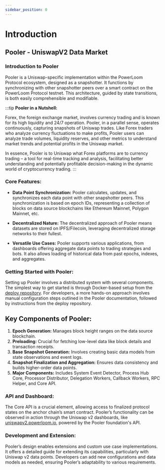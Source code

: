 ```yaml
---
sidebar_position: 0
---
```


# Introduction

## Pooler - UniswapV2 Data Market

### Introduction to Pooler

Pooler is a Uniswap-specific implementation within the PowerLoom Protocol ecosystem, designed as a snapshotter. It functions by synchronizing with other snapshotter peers over a smart contract on the PowerLoom Protocol testnet. This architecture, guided by state transitions, is both easily comprehensible and modifiable.

:::tip
**Pooler in a Nutshell:**

Forex, the foreign exchange market, involves currency trading and is known for its high liquidity and 24/7 operation. Pooler, in a parallel sense, operates continuously, capturing snapshots of Uniswap trades. Like Forex traders who analyze currency fluctuations to make profits, Pooler users can analyze trade volumes, liquidity reserves, and other metrics to understand market trends and potential profits in the Uniswap market.

In essence, Pooler is to Uniswap what Forex platforms are to currency trading – a tool for real-time tracking and analysis, facilitating better understanding and potentially profitable decision-making in the dynamic world of cryptocurrency trading.
:::


### Core Features:

- **Data Point Synchronization:** Pooler calculates, updates, and synchronizes each data point with other snapshotter peers. This synchronization is based on epoch IDs, representing a collection of blocks on data source blockchains like Ethereum Mainnet, Polygon Mainnet, etc.
  
- **Decentralized Nature:** The decentralized approach of Pooler means datasets are stored on IPFS/Filecoin, leveraging decentralized storage networks to their fullest.

- **Versatile Use Cases:** Pooler supports various applications, from dashboards offering aggregate data points to trading strategies and bots. It also allows loading of historical data from past epochs, indexes, and aggregates.

### Getting Started with Pooler:

Setting up Pooler involves a distributed system with several components. The simplest way to get started is through Docker-based setup from the [deploy repository](https://github.com/PowerLoom/deploy). For developers, a more hands-on approach involves manual configuration steps outlined in the Pooler documentation, followed by instructions from the deploy repository.

## Key Components of Pooler:

1. **Epoch Generation:** Manages block height ranges on the data source blockchain.
2. **Preloading:** Crucial for fetching low-level data like block details and transaction receipts.
3. **Base Snapshot Generation:** Involves creating basic data models from state observations and event logs.
4. **Snapshot Finalization and Aggregation:** Ensures data consistency and builds higher-order data points.
5. **Major Components:** Includes System Event Detector, Process Hub Core, Processor Distributor, Delegation Workers, Callback Workers, RPC Helper, and Core API.

### API and Dashboard:

The Core API is a crucial element, allowing access to finalized protocol states on the anchor chain’s smart contract. Pooler’s functionality can be observed in action through the Uniswap v2 dashboards, like [uniswapv2.powerloom.io](https://uniswapv2.powerloom.io/), powered by the Pooler foundation's API.

### Development and Extension:

Pooler’s design enables extensions and custom use case implementations. It offers a detailed guide for extending its capabilities, particularly with Uniswap v2 data points. Developers can add new configurations and data models as needed, ensuring Pooler’s adaptability to various requirements.
